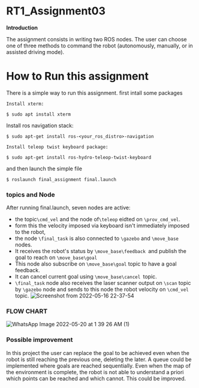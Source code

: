 # RT1_Assignment03

**Introduction**

The assignment consists in writing two ROS nodes. The user can choose one of three methods to command the robot (autonomously, manually, or in assisted driving mode).

# How to Run this assignment

There is a simple way to run this assignment. first intall some packages 

`Install xterm:`

`$ sudo apt install xterm`

Install ros navigation stack:

`$ sudo apt-get install ros-<your_ros_distro>-navigation`

`Install teleop twist keyboard package:`

`$ sudo apt-get install ros-hydro-teleop-twist-keyboard`

 and then launch the simple file 
 
 `$ roslaunch final_assignment final.launch`
 ###  topics and Node
 
 After running final.launch, seven nodes are active:

- the topic`\cmd_vel` and the node of`\teleop` eidted on `\prov_cmd_vel`. 
- form this the velocity imposed via keyboard isn't immediately imposed to the robot,
- the node `\final_task` is also connected to `\gazebo` and `\move_base `nodes. 
- It receives the robot's status by `\move_base\feedback `and publish the goal to reach on `\move_base\goal`
- This node also subscribe on `\move_base\goal` topic to have a goal feedback.
- It can cancel current goal using `\move_base\cancel `topic.
- `\final_task` node also receives the laser scanner output on `\scan` topic by `\gazebo` node and sends to this node the robot velocity on `\cmd_vel `topic.
![Screenshot from 2022-05-16 22-37-54](https://user-images.githubusercontent.com/91262613/168683169-2411b699-ca36-4270-af76-7b30ceaa172f.png)

### FLOW CHART

![WhatsApp Image 2022-05-20 at 1 39 26 AM (1)](https://user-images.githubusercontent.com/91262613/174805415-d00cdeff-1c03-46fc-90f8-aff9c34f3e02.jpeg)


### Possible improvement
In this project the user can replace the goal to be achieved even when the robot is still reaching the previous one, deleting the later. A queue could be implemented where goals are reached sequentially.
Even when the map of the environment is complete, the robot is not able to understand a priori which points can be reached and which cannot. This could be improved.


